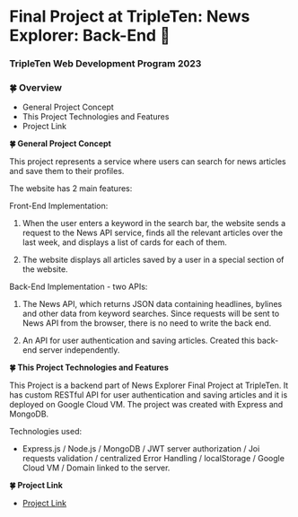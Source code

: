 # Final Project at TripleTen: News Explorer: Back-End :seedling:

### TripleTen Web Development Program 2023

### :four_leaf_clover: Overview

- General Project Concept
- This Project Technologies and Features
- Project Link

**:four_leaf_clover: General Project Concept**

This project represents a service where users can search for news articles and save them to their profiles.

The website has 2 main features:

Front-End Implementation:

1. When the user enters a keyword in the search bar, the website sends a request to the News API service, finds all the relevant articles over the last week, and displays a list of cards for each of them.

2. The website displays all articles saved by a user in a special section of the website.

Back-End Implementation - two APIs:

1. The News API, which returns JSON data containing headlines, bylines and other data from keyword searches. Since requests will be sent to News API from the browser, there is no need to write the back end.

2. An API for user authentication and saving articles. Created this back-end server independently.

**:four_leaf_clover: This Project Technologies and Features**

This Project is a backend part of News Explorer Final Project at TripleTen. It has custom RESTful API for user authentication and saving articles and it is deployed on Google Cloud VM. The project was created with Express and MongoDB.

Technologies used:

- Express.js / Node.js / MongoDB / JWT server authorization / Joi requests validation / centralized Error Handling / localStorage / Google Cloud VM / Domain linked to the server.

**:four_leaf_clover: Project Link**

- [Project Link]()
